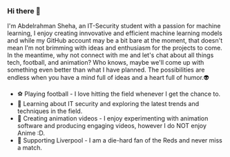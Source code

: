 ### Hi there 👋
I'm Abdelrahman Sheha, an IT-Security student with a passion for machine learning, I enjoy creating innvovative and efficient machine learning models and while my GitHub account may be a bit bare at the moment, that doesn't mean I'm not brimming with ideas and enthusiasm for the projects to come.
In the meantime, why not connect with me and let's chat about all things tech, football, and animation? Who knows, maybe we'll come up with something even better than what I have planned. The possibilities are endless when you have a mind full of ideas and a heart full of humor.👽

- ⚽ Playing football - I love hitting the field whenever I get the chance to.
- 🔐 Learning about IT security and exploring the latest trends and techniques in the field.
- 🎥 Creating animation videos - I enjoy experimenting with animation software and producing engaging videos, however I do NOT enjoy Anime :D.
- 🔴 Supporting Liverpool - I am a die-hard fan of the Reds and never miss a match.


<!--
**AbdelrahmanSheha/AbdelrahmanSheha** is a ✨ _special_ ✨ repository because its `README.md` (this file) appears on your GitHub profile.

Here are some ideas to get you started:

- 🔭 I’m currently working on ...
- 🌱 I’m currently learning ...
- 👯 I’m looking to collaborate on ...
- 🤔 I’m looking for help with ...
- 💬 Ask me about ...
- 📫 How to reach me: ...
- 😄 Pronouns: ...
- ⚡ Fun fact: ...
-->
